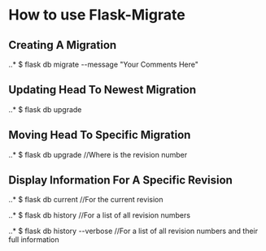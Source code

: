 # How to use Flask-Migrate

## Creating A Migration

..* $ flask db migrate --message "Your Comments Here"

## Updating Head To Newest Migration

..* $ flask db upgrade

## Moving Head To Specific Migration

..* $ flask db upgrade <revision>   //Where <revision> is the revision number

## Display Information For A Specific Revision

..* $ flask db current   //For the current revision

..* $ flask db history   //For a list of all revision numbers

..* $ flask db history --verbose    //For a list of all revision numbers and their full information